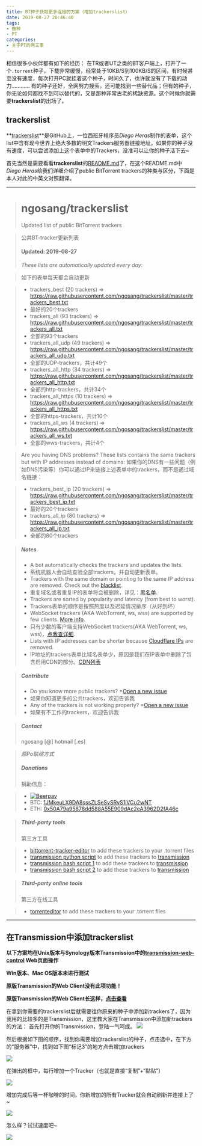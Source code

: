 ```yaml
---
title: BT种子获取更多连接的方案（增加trackerslist）
date: 2019-08-27 20:46:40
tags:
- 做种
- PT
categories:
- 关于PT的两三事
---
```

相信很多小伙伴都有如下的经历：
在TR或者UT之类的BT客户端上，打开了一个`.torrent`种子，下载非常缓慢，经常处于10KB/S到100KB/S的区间，有时候甚至没有速度，每次打开PC就挂着这个种子，时间久了，也许就没有了下载的动力…………
有的种子还好，全网努力搜索，还可能找到一些替代品；但有的种子，你无论如何都找不到可以替代的，又是那种非常古老的稀缺资源。这个时候你就需要**trackerslist**的出场了。

<!--more-->

## trackerslist ##
**[trackerslist](https://github.com/ngosang/trackerslist)**是GitHub上，一位西班牙程序员*Diego Heras*制作的表单，这个list中含有现今世界上绝大多数的明文Trackers服务器链接地址。如果你的种子没有速度，可以尝试添加上这个表单中的Trackers，没准可以让你的种子活下去~

首先当然是需要看看**trackerslist**的[README.md](https://github.com/ngosang/trackerslist/blob/master/README.md)了，在这个README.md中*Diego Heras*给我们详细介绍了public BitTorrent trackers的种类与区分，下面是本人对此的中英文对照翻译。


----------

> # ngosang/trackerslist
> Updated list of public BitTorrent trackers
	
> 公共BT-tracker更新列表
> #### Updated: 2019-08-27
> *These lists are automatically updated every day:*
	
> 如下的表单每天都会自动更新
	
> * trackers_best (20 trackers) => <https://raw.githubusercontent.com/ngosang/trackerslist/master/trackers_best.txt>
> * 最好的20个trackers
> * trackers_all (93 trackers) => <https://raw.githubusercontent.com/ngosang/trackerslist/master/trackers_all.txt>
> * 全部的93个trackers
> * trackers_all_udp (49 trackers) => <https://raw.githubusercontent.com/ngosang/trackerslist/master/trackers_all_udp.txt>
> * 全部的UDP-trackers，共计49个
> * trackers_all_http (34 trackers) => <https://raw.githubusercontent.com/ngosang/trackerslist/master/trackers_all_http.txt>
> * 全部的http-trackers，共计34个
> * trackers_all_https (10 trackers) => <https://raw.githubusercontent.com/ngosang/trackerslist/master/trackers_all_https.txt>
> * 全部的https-trackers，共计10个
> * trackers_all_ws (4 trackers) => <https://raw.githubusercontent.com/ngosang/trackerslist/master/trackers_all_ws.txt>
> * 全部的wws-trackers，共计4个
	
> Are you having DNS problems? These lists contains the same trackers but with IP addresses instead of domains:
> 如果你的DNS有一些问题（例如DNS污染等）你可以通过IP来链接上述表单中的trackers，而不是通过域名链接：
	
> * trackers_best_ip (20 trackers) => <https://raw.githubusercontent.com/ngosang/trackerslist/master/trackers_best_ip.txt>
> * 最好的20个trackers
> * trackers_all_ip (80 trackers) => <https://raw.githubusercontent.com/ngosang/trackerslist/master/trackers_all_ip.txt>
> * 全部的80个trackers
	
> ##### Notes
> * A bot automatically checks the trackers and updates the lists.
> * 系统机器人会自动查验全部trackers，并自动更新表单。
> * Trackers with the same domain or pointing to the same IP address are removed. Check out the [blacklist](https://raw.githubusercontent.com/ngosang/trackerslist/master/blacklist.txt).
> * 重复域名或者重复IP的表单将会被删除，详见：[黑名单](https://raw.githubusercontent.com/ngosang/trackerslist/master/blacklist.txt).
> * Trackers are sorted by popularity and latency (from best to worst).
> * Trackers表单的顺序是按照热度以及迟延情况排序（从好到坏）
> * WebSocket trackers (AKA WebTorrent, ws, wss) are supported by few clients. [More info](https://webtorrent.io).
> * 只有少数的客户端支持WebSocket trackers(AKA WebTorrent, ws, wss)，[点我查详细](https://webtorrent.io).
> * Lists with IP addresses can be shorter because [Cloudflare IPs](https://www.cloudflare.com/ips/) are removed.
> * IP地址的trackers表单比域名表单少，原因是我们在IP表单中删除了包含启用CDN的部分。[CDN列表](https://www.cloudflare.com/ips/)
	
> ##### Contribute
> * Do you know more public trackers? =[Open a new issue](https://github.com/ngosang/trackerslist/issues/new)
> * 如果你知道更多的公共trackers，欢迎告诉我
> * Any of the trackers is not working properly? =[Open a new issue](https://github.com/ngosang/trackerslist/issues/new)
> * 如果有不工作的trackers，欢迎告诉我
	
> ##### Contact
> ngosang [@] hotmail [.es]
	
> *原Po联络方式*
> ##### Donations
> 捐助信息：
	
> * [![Beerpay](https://beerpay.io/ngosang/trackerslist/badge.svg?style=flat)](https://beerpay.io/ngosang/trackerslist)
> * BTC: [1JMkeuLX9DA8sssZLSeSvSRvS1iVCu2wNT](https://btc.com/1jmkeulx9da8ssszlsesvsrvs1ivcu2wnt)
> * ETH: [0x50A79a95878dd588A55E909dAc2eA3962D2fA46c](https://etherscan.io/address/0x50A79a95878dd588A55E909dAc2eA3962D2fA46c)
	
> ##### Third-party tools
> 第三方工具
	
> * [bittorrent-tracker-editor](https://github.com/GerryFerdinandus/bittorrent-tracker-editor) to add these trackers to your .torrent files
> * [transmission python script](https://github.com/blind-oracle/transmission-trackers) to add these trackers to [transmission](https://github.com/transmission/transmission)
> * [transmission bash script 1](https://github.com/AndrewMarchukov/tracker-add) to add these trackers to [transmission](https://github.com/transmission/transmission)
> * [transmission bash script 2](https://github.com/oilervoss/transmission) to add these trackers to [transmission](https://github.com/transmission/transmission)
	
> ##### Third-party online tools
> 第三方在线工具
	
> * [torrenteditor](http://torrenteditor.com) to add these trackers to your .torrent files

----------

## 在Transmission中添加trackerslist ##

**以下方案均在Unix版本与Synology版本Transmission中的[transmission-web-control](https://github.com/ronggang/transmission-web-control) Web页面操作**

**Win版本、Mac OS版本未进行测试**

**原版Transmission的Web Client没有此项功能！**

**原版Transmission的Web Client长这样，[点击查看](https://transmissionbt.com/images/screenshots/Clutch-Large.jpg "https://transmissionbt.com/images/screenshots/Clutch-Large.jpg")**

在拿到你需要的trackerslist后就需要往你原来的种子中添加新trackers了，因为我用的比较多的是Transmission，这里教大家在Transmission中添加新trackers的方法：
首先打开你的Transmission，登陆一气呵成。
![](https://user-images.githubusercontent.com/8065899/38598199-0d2e684c-3d8e-11e8-8b21-3cd1f3c7580a.png)

然后根据如下图的顺序，找到你需要增加trackerslist的种子，点击选中，在下方的“服务器”中，找到如下图“标记3”的地方点击增加trackers

![](https://i.loli.net/2019/08/29/BshpDejJP8wlI2Y.png)

在弹出的框中，每行增加一个Tracker（也就是直接“复制”+“黏贴”）

![](https://i.loli.net/2019/08/29/EtSJka8DCLmMYgN.png)

增加完成后等一杯咖啡的时间，你新增加的所有Tracker就会自动刷新并连接上了~

![](https://i.loli.net/2019/08/29/1jXxsLkhMCBwHqD.png)

怎么样？试试速度吧~

![](https://i.loli.net/2019/08/29/J4bHoMGCRD3hIWZ.png)